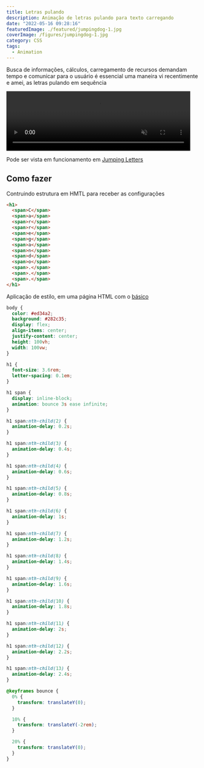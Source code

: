 ```yaml
---
title: Letras pulando
description: Animação de letras pulando para texto carregando
date: "2022-05-16 09:28:16"
featuredImage: ./featured/jumpingdog-1.jpg
coverImage: /figures/jumpingdog-1.jpg
category: CSS
tags:
  - Animation
---
```


Busca de informações, cálculos, carregamento de recursos demandam tempo e comunicar para o usuário é essencial uma maneira vi recentimente e amei, as letras pulando em sequência

<video width="480" height="155" muted autoplay loop>
  <source src="/videos/jumpingletters.mp4" type="video/mp4" />
</video>

Pode ser vista em funcionamento em [Jumping Letters](/web/jumpingletters.html)

## Como fazer

Contruindo estrutura em HMTL para receber as configurações

```html
<h1>
  <span>C</span>
  <span>a</span>
  <span>r</span>
  <span>r</span>
  <span>e</span>
  <span>g</span>
  <span>a</span>
  <span>n</span>
  <span>d</span>
  <span>o</span>
  <span>.</span>
  <span>.</span>
  <span>.</span>
</h1>
```

Aplicação de estilo, em uma página HTML com o [básico](/html-started)

```css
body {
  color: #ed34a2;
  background: #282c35;
  display: flex;
  align-items: center;
  justify-content: center;
  height: 100vh;
  width: 100vw;
}

h1 {
  font-size: 3.6rem;
  letter-spacing: 0.1em;
}

h1 span {
  display: inline-block;
  animation: bounce 3s ease infinite;
}

h1 span:nth-child(2) {
  animation-delay: 0.2s;
}

h1 span:nth-child(3) {
  animation-delay: 0.4s;
}

h1 span:nth-child(4) {
  animation-delay: 0.6s;
}

h1 span:nth-child(5) {
  animation-delay: 0.8s;
}

h1 span:nth-child(6) {
  animation-delay: 1s;
}

h1 span:nth-child(7) {
  animation-delay: 1.2s;
}

h1 span:nth-child(8) {
  animation-delay: 1.4s;
}

h1 span:nth-child(9) {
  animation-delay: 1.6s;
}

h1 span:nth-child(10) {
  animation-delay: 1.8s;
}

h1 span:nth-child(11) {
  animation-delay: 2s;
}

h1 span:nth-child(12) {
  animation-delay: 2.2s;
}

h1 span:nth-child(13) {
  animation-delay: 2.4s;
}

@keyframes bounce {
  0% {
    transform: translateY(0);
  }

  10% {
    transform: translateY(-2rem);
  }

  20% {
    transform: translateY(0);
  }
}
```
